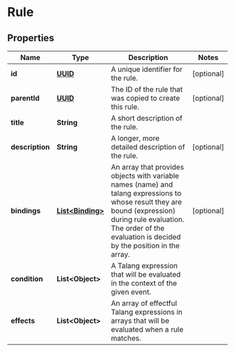 

# Rule

## Properties

Name | Type | Description | Notes
------------ | ------------- | ------------- | -------------
**id** | [**UUID**](UUID.md) | A unique identifier for the rule. |  [optional]
**parentId** | [**UUID**](UUID.md) | The ID of the rule that was copied to create this rule. |  [optional]
**title** | **String** | A short description of the rule. | 
**description** | **String** | A longer, more detailed description of the rule. |  [optional]
**bindings** | [**List&lt;Binding&gt;**](Binding.md) | An array that provides objects with variable names (name) and talang expressions to whose result they are bound (expression) during rule evaluation. The order of the evaluation is decided by the position in the array. |  [optional]
**condition** | **List&lt;Object&gt;** | A Talang expression that will be evaluated in the context of the given event. | 
**effects** | **List&lt;Object&gt;** | An array of effectful Talang expressions in arrays that will be evaluated when a rule matches. | 



